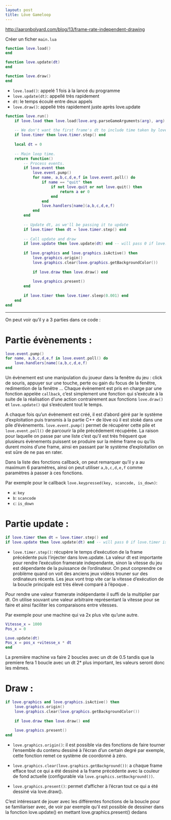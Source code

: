 ```yaml
---
layout: post
title: Löve Gameloop
---
```



http://aaronbolyard.com/blog/13/frame-rate-independent-drawing


Créer un ficher ``main.lua``

```lua
function love.load()
end

function love.update(dt)
end

function love.draw()
end
```

+ ``love.load()``: appelé 1 fois à la lancé du programme
+ ``love.update(dt)``: appellé très rapidement 
+ ``dt``: le temps écoulé entre deux appels
+ ``love.draw()``: appellé très rapidement juste après love.update

```lua
function love.run()
	if love.load then love.load(love.arg.parseGameArguments(arg), arg) end
 
	-- We don't want the first frame's dt to include time taken by love.load.
	if love.timer then love.timer.step() end
 
	local dt = 0
 
	-- Main loop time.
	return function()
		-- Process events.
		if love.event then
			love.event.pump()
			for name, a,b,c,d,e,f in love.event.poll() do
				if name == "quit" then
					if not love.quit or not love.quit() then
						return a or 0
					end
				end
				love.handlers[name](a,b,c,d,e,f)
			end
		end
 
		-- Update dt, as we'll be passing it to update
		if love.timer then dt = love.timer.step() end
 
		-- Call update and draw
		if love.update then love.update(dt) end -- will pass 0 if love.timer is disabled
 
		if love.graphics and love.graphics.isActive() then
			love.graphics.origin()
			love.graphics.clear(love.graphics.getBackgroundColor())
 
			if love.draw then love.draw() end
 
			love.graphics.present()
		end
 
		if love.timer then love.timer.sleep(0.001) end
	end
end
```
---

On peut voir qu’il y a 3 parties dans ce code :

# Partie évènements :

```lua
love.event.pump()
for name, a,b,c,d,e,f in love.event.poll() do
	love.handlers[name](a,b,c,d,e,f)
end
```

Un évènement est une manipulation du joueur dans la fenêtre du jeu : click de souris, appuyer sur une touche, perte ou gain du focus de la fenêtre, redimention de la fenêtre ...
Chaque évènement est pris en charge par une fonction appelée ``callback``, c’est simplement une fonction qui s’exécute à la suite de la réalisation d’une action contrairement aux fonctions ``love.draw()`` et ``love.update()`` qui s’exécutent tout le temps.


A chaque fois qu’un évènement est créé, il est d’abord géré par le système d’exploitation puis transmis à la partie C++ de löve où il est stoké dans une pile d’évènements. ``love.event.pump()`` permet de récupérer cette pile et ``love.event.poll()`` de parcourir la pile précédement récupérée.
La raison pour laquelle on passe par une liste c’est qu’il est très fréquent que plusieurs évènements puissent se produire sur la même frame ou qu’ils durent moins d’une frame, ainsi en passant par le système d’exploitation on est sûre de ne pas en rater.

Dans la liste des fonctions callback, on peut remarquer qu’il y a au maximum 6 paramètres, ainsi on peut utiliser ``a,b,c,d,e,f`` comme paramètres à passer à ces fonctions.

Par exemple pour le callback ``love.keypressed(key, scancode, is_down)``:
+ ``a``: ``key``
+ ``b``: ``scancode``
+ ``c``: ``is_down``


# Partie update : 

```lua
if love.timer then dt = love.timer.step() end
if love.update then love.update(dt) end -- will pass 0 if love.timer is disabled
```

+ ``love.timer.step()``: récupère le temps d’exécution de la frame précédente puis l’injecter dans love.update.
La valeur dt est importante pour rendre l’exécution framerate independante, sinon la vitesse du jeu est dépendante de la puissance de l’ordinateur. On peut conprendre ce problème quand on voit des anciens jeux vidéos trouner sur des ordinateurs récents. Les jeux vont trop vite car la vitesse d’exécution de la boucle principale est très élevé comparé à l’époque .

Pour rendre une valeur framerate indépendante il suffi de la multiplier par dt.
On utilise souvant une valeur arbitraire représentant la vitesse pour se faire et ainsi faciliter les comparaisons entre vitesses.

Par exemple pour une machine qui va 2x plus vite qu’une autre.

```lua
Vitesse_x = 1000
Pos_x = 0

Love.update(dt)
Pos_x = pos_x +vitesse_x * dt	
end
```
La première machine va faire 2 boucles avec un dt de 0.5 tandis que la premiere fera 1 boucle avec un dt 2* plus important, les valeurs seront donc les mêmes.


# Draw :

```lua
if love.graphics and love.graphics.isActive() then
	love.graphics.origin()
	love.graphics.clear(love.graphics.getBackgroundColor())
 
	if love.draw then love.draw() end
 
	love.graphics.present()
end
```
 
+ ``love.graphics.origin()``: il est possible via des fonctions de faire tourner l’ensemble du contenu dessiné à l’écran d’un certain degré par exemple, cette fonction remet ce système de coordonné à zéro.
+ ``love.graphics.clear(love.graphics.getBackground())``: a chaque frame efface tout ce qui a été dessiné a la frame précédente avec la couleur de fond actuelle (configurable via ``love.graphics.setBackground())``.

+ ``love.graphics.present()``: permet d’afficher à l’écran tout ce qui a été dessiné via love.draw().

C’est intéressant de jouer avec les différentes fonctions de la boucle pour se familiariser avec, de voir par exemple qu’il est possible de dessiner dans la fonction love.update() en mettant love.graphics.present() dedans